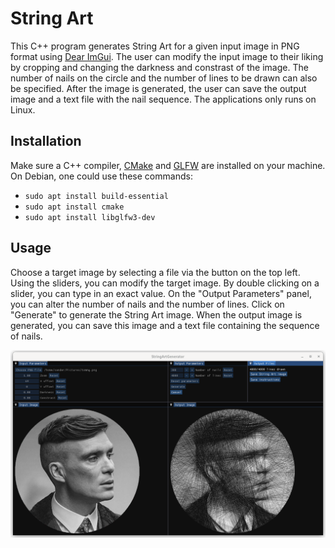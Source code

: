 # String Art

This C++ program generates String Art for a given input image in PNG format using [Dear ImGui](https://github.com/ocornut/imgui). The user can modify the input image to their liking by cropping and changing the darkness and constrast of the image. The number of nails on the circle and the number of lines to be drawn can also be specified. After the image is generated, the user can save the output image and a text file with the nail sequence. The applications only runs on Linux.

## Installation

Make sure a C++ compiler, [CMake](https://cmake.org/) and [GLFW](https://www.glfw.org/) are installed on your machine. On Debian, one could use these commands:

- `sudo apt install build-essential`
- `sudo apt install cmake`
- `sudo apt install libglfw3-dev`

## Usage

Choose a target image by selecting a file via the button on the top left. Using the sliders, you can modify the target image. By double clicking on a slider, you can type in an exact value. On the "Output Parameters" panel, you can alter the number of nails and the number of lines. Click on "Generate" to generate the String Art image. When the output image is generated, you can save this image and a text file containing the sequence of nails.

![image](screenshot.png)
